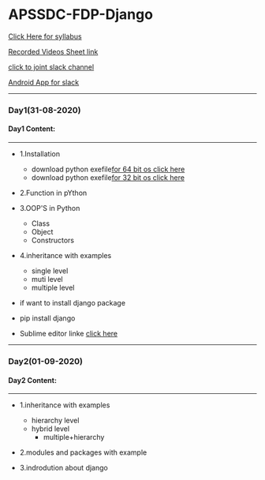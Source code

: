# APSSDC-FDP-Django

[Click Here for syllabus](https://drive.google.com/file/d/1OnBUWHxKIa0ixTU8uKrWTGCE7HB3PbGl/view)

[Recorded Videos Sheet link](https://docs.google.com/document/d/1vnpYwYvKCr_XUZJZOPrAmfrpk1OpcQk8rPqS1q6x0YI/edit?usp=sharing)

[click to joint slack channel](https://apssdc-e1p5010.slack.com/archives/C019KP7PJUW)

[Android App for slack](https://play.google.com/store/apps/details?id=com.Slack&hl=en)

_____
### Day1(31-08-2020)
#### Day1 Content:
_____
- 1.Installation
  - download python exefile[for 64 bit os click here](https://www.python.org/ftp/python/3.6.6/python-3.6.6-amd64.exe)
  - download python exefile[for 32 bit os click here](https://www.python.org/ftp/python/3.6.6/python-3.6.6.exe)
- 2.Function in pYthon 
- 3.OOP'S in Python
  - Class
  - Object
  - Constructors
- 4.inheritance with examples
  - single level
  - muti level
  - multiple level
  
      
  
- if want to install django package
 - pip install django
  - Sublime editor linke [click here](https://www.sublimetext.com/3)
  
_____
### Day2(01-09-2020)
#### Day2 Content:
_____

- 1.inheritance with examples
    - hierarchy level
    - hybrid level
        - multiple+hierarchy
- 2.modules and packages with example

- 3.indrodution about django

